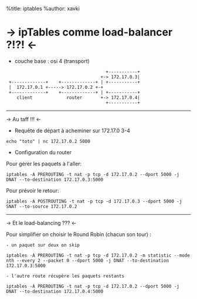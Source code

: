 %title: iptables
%author: xavki

-> ipTables comme load-balancer ?!?! <-
========

* couche base : osi 4 (transport)

```
                                      +-----------+
                                    +-> 172.17.0.3|
 +-------------+    +-------------+ | +-----------+
 |  172.17.0.1 +-----> 172.17.0.2 +-+
 +-------------+    +-------------+ | +-----------+
    client             router       +-> 172.17.0.4|
                                      +-----------+
```

---------------------------------------------------------

-> Au taff !!! <-

* Requête de départ à acheminer sur 172.17.0 3-4

```
echo "toto" | nc 172.17.0.2 5000

```

* Configuration du router

Pour gérer les paquets à l'aller:

```
iptables -A PREROUTING -t nat -p tcp -d 172.17.0.2 --dport 5000 -j DNAT --to-destination 172.17.0.3:5000
```

Pour prévoir le retour:

```
iptables -A POSTROUTING -t nat -p tcp -d 172.17.0.3 --dport 5000 -j SNAT --to-source 172.17.0.2
```

---------------------------------------------------------

-> Et le load-balancing ??? <-



Pour simplifier on choisir le Round Robin (chacun son tour) :


	- un paquet sur deux on skip

```
iptables -A PREROUTING -t nat -p tcp -d 172.17.0.2 -m statistic --mode nth --every 2 --packet 0 --dport 5000 -j DNAT --to-destination 172.17.0.3:5000
```


	- l'autre route récupère les paquets restants

```
iptables -A PREROUTING -t nat -p tcp -d 172.17.0.2 --dport 5000 -j DNAT --to-destination 172.17.0.4:5000
```


